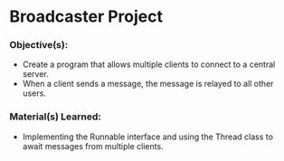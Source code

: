# Broadcaster Project

### Objective(s):
- Create a program that allows multiple clients to connect to a central server.
- When a client sends a message, the message is relayed to all other users.

### Material(s) Learned:
- Implementing the Runnable interface and using the Thread class to await messages from multiple clients.
